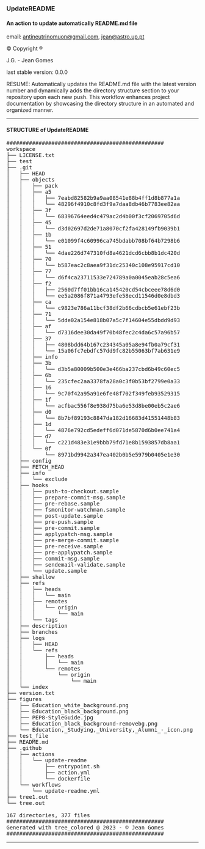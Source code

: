 ### UpdateREADME

####  An action to update automatically README.md file
email: [antineutrinomuon@gmail.com](mailto:antineutrinomuon@gmail.com), [jean@astro.up.pt](mailto:jean@astro.up.pt)

© Copyright ®

J.G. - Jean Gomes

last stable version: 0.0.0

RESUME: Automatically updates the README.md file with the latest version number and dynamically adds the directory structure section to your repository upon each new push. This workflow enhances project documentation by showcasing the directory structure in an automated and organized manner.

<hr>

#### <b>STRUCTURE of UpdateREADME</b>
<pre>
#################################################
workspace
├── LICENSE.txt
├── test
├── .git
│   ├── HEAD
│   ├── objects
│   │   ├── pack
│   │   ├── a5
│   │   │   ├── 7eabd82582b9a9aa08541e88b4ff1d8b877a1a
│   │   │   └── 48296f4910c8fd3f9a7daa8db46b7783ee82aa
│   │   ├── 3f
│   │   │   └── 68396764eed4c479ac2d4b00f3cf2069705d6d
│   │   ├── 45
│   │   │   └── d3d02697d2de71a8070cf2fa428149fb9039b1
│   │   ├── 1b
│   │   │   └── e01099f4c60996ca745bdabb708bf64b7298b6
│   │   ├── 51
│   │   │   └── 4dae226d747310fd8a4621dcd6cbb8b1dc420d
│   │   ├── 70
│   │   │   └── b587eac2c8aea9f31dc25340c108e95917cd10
│   │   ├── 77
│   │   │   └── d6f4ca23711533e724789a0a0045eab28c5ea6
│   │   ├── f2
│   │   │   ├── 2560d7ff01bb16ca145420cd54cbceee78d6d0
│   │   │   └── ee5a2086f871a4793efe58ecd11546d0e8dbd3
│   │   ├── ca
│   │   │   └── c9823e786a11bcf38df2b66cdbcb5e61ebf23b
│   │   ├── 71
│   │   │   └── 5dde02a154e818b07a5c7f14604e55dbdd9d93
│   │   ├── af
│   │   │   └── d7316dee30da49f70b48fec2c4da6c57a96b57
│   │   ├── 37
│   │   │   ├── 4808bdd64b167c234345a05a8e94fb0a79cf31
│   │   │   └── 15a06fc7ebdfc57dd9fc82b55063bf7ab631e9
│   │   ├── info
│   │   ├── 3b
│   │   │   └── d3b5a80009b500e3e466ba237cbd6b49c60ec5
│   │   ├── 6b
│   │   │   └── 235cfec2aa3378fa28a0c3f0b53bf2799e0a33
│   │   ├── 16
│   │   │   └── 9c70f42a95a91e6fe48f702f349feb93529315
│   │   ├── 1f
│   │   │   └── acfbac556f8e938d75ba6e53d8be00eb5c2ae6
│   │   ├── d0
│   │   │   └── 8b7bf89193c8847da182d16683d41551448b83
│   │   ├── 1d
│   │   │   └── 4876e792cd5edeff6d071de5870d6b0ee741a4
│   │   ├── d7
│   │   │   └── c221d483e31e9bbb79fd71e8b1593857db8aa1
│   │   └── 0f
│   │       └── 8971bd9942a347ea402b0b5e5979b0405e1e30
│   ├── config
│   ├── FETCH_HEAD
│   ├── info
│   │   └── exclude
│   ├── hooks
│   │   ├── push-to-checkout.sample
│   │   ├── prepare-commit-msg.sample
│   │   ├── pre-rebase.sample
│   │   ├── fsmonitor-watchman.sample
│   │   ├── post-update.sample
│   │   ├── pre-push.sample
│   │   ├── pre-commit.sample
│   │   ├── applypatch-msg.sample
│   │   ├── pre-merge-commit.sample
│   │   ├── pre-receive.sample
│   │   ├── pre-applypatch.sample
│   │   ├── commit-msg.sample
│   │   ├── sendemail-validate.sample
│   │   └── update.sample
│   ├── shallow
│   ├── refs
│   │   ├── heads
│   │   │   └── main
│   │   ├── remotes
│   │   │   └── origin
│   │   │       └── main
│   │   └── tags
│   ├── description
│   ├── branches
│   ├── logs
│   │   ├── HEAD
│   │   └── refs
│   │       ├── heads
│   │       │   └── main
│   │       └── remotes
│   │           └── origin
│   │               └── main
│   └── index
├── version.txt
├── figures
│   ├── Education_white_background.png
│   ├── Education_black_background.png
│   ├── PEP8-StyleGuide.jpg
│   ├── Education_black_background-removebg.png
│   └── Education,_Studying,_University,_Alumni_-_icon.png
├── test_file
├── README.md
├── .github
│   ├── actions
│   │   └── update-readme
│   │       ├── entrypoint.sh
│   │       ├── action.yml
│   │       └── dockerfile
│   └── workflows
│       └── update-readme.yml
├── tree1.out
└── tree.out

167 directories, 377 files
#################################################
Generated with tree_colored @ 2023 - © Jean Gomes
#################################################
</pre>

<hr>
